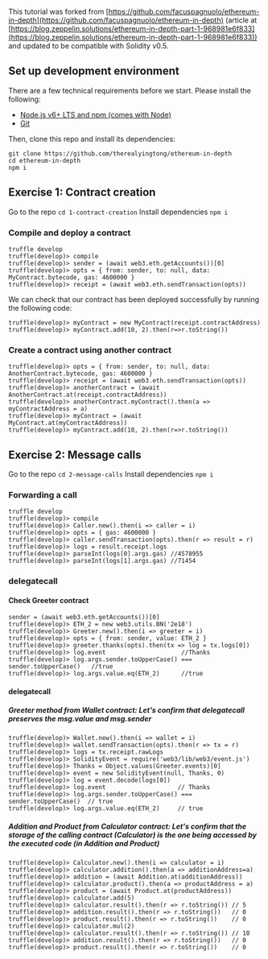 This tutorial was forked from [https://github.com/facuspagnuolo/ethereum-in-depth](https://github.com/facuspagnuolo/ethereum-in-depth) (article at [https://blog.zeppelin.solutions/ethereum-in-depth-part-1-968981e6f833](https://blog.zeppelin.solutions/ethereum-in-depth-part-1-968981e6f833)) and updated to be compatible with Solidity v0.5.

## Set up development environment

There are a few technical requirements before we start. Please install the following:

- [Node.js v6+ LTS and npm (comes with Node)](https://nodejs.org/en/)
- [Git](https://git-scm.com/)

Then, clone this repo and install its dependencies:

```
git clone https://github.com/therealyingtong/ethereum-in-depth
cd ethereum-in-depth
npm i
```

## Exercise 1: Contract creation
Go to the repo `cd 1-contract-creation`
Install dependencies `npm i`

### Compile and deploy a contract

```
truffle develop
truffle(develop)> compile
truffle(develop)> sender = (await web3.eth.getAccounts())[0]
truffle(develop)> opts = { from: sender, to: null, data: MyContract.bytecode, gas: 4600000 }
truffle(develop)> receipt = (await web3.eth.sendTransaction(opts))

```

We can check that our contract has been deployed successfully by running the following code:

```
truffle(develop)> myContract = new MyContract(receipt.contractAddress)
truffle(develop)> myContract.add(10, 2).then(r=>r.toString())
```

### Create a contract using another contract

```
truffle(develop)> opts = { from: sender, to: null, data: AnotherContract.bytecode, gas: 4600000 }
truffle(develop)> receipt = (await web3.eth.sendTransaction(opts))
truffle(develop)> anotherContract = (await AnotherContract.at(receipt.contractAddress))
truffle(develop)> anotherContract.myContract().then(a => myContractAddress = a)
truffle(develop)> myContract = (await MyContract.at(myContractAddress))
truffle(develop)> myContract.add(10, 2).then(r=>r.toString())

```

## Exercise 2: Message calls
Go to the repo `cd 2-message-calls`
Install dependencies `npm i`

### Forwarding a call

```
truffle develop
truffle(develop)> compile
truffle(develop)> Caller.new().then(i => caller = i)
truffle(develop)> opts = { gas: 4600000 }
truffle(develop)> caller.sendTransaction(opts).then(r => result = r)
truffle(develop)> logs = result.receipt.logs
truffle(develop)> parseInt(logs[0].args.gas) //4578955
truffle(develop)> parseInt(logs[1].args.gas) //71454
```

### delegatecall

#### Check Greeter contract

```
sender = (await web3.eth.getAccounts())[0]
truffle(develop)> ETH_2 = new web3.utils.BN('2e18')
truffle(develop)> Greeter.new().then(i => greeter = i)
truffle(develop)> opts = { from: sender, value: ETH_2 }
truffle(develop)> greeter.thanks(opts).then(tx => log = tx.logs[0])
truffle(develop)> log.event                     //Thanks
truffle(develop)> log.args.sender.toUpperCase() === sender.toUpperCase()   //true
truffle(develop)> log.args.value.eq(ETH_2)      //true
```

#### delegatecall 

##### Greeter method from Wallet contract: Let's confirm that delegatecall preserves the msg.value and msg.sender

```
truffle(develop)> Wallet.new().then(i => wallet = i)
truffle(develop)> wallet.sendTransaction(opts).then(r => tx = r)
truffle(develop)> logs = tx.receipt.rawLogs
truffle(develop)> SolidityEvent = require('web3/lib/web3/event.js')
truffle(develop)> Thanks = Object.values(Greeter.events)[0]
truffle(develop)> event = new SolidityEvent(null, Thanks, 0)
truffle(develop)> log = event.decode(logs[0])
truffle(develop)> log.event                    // Thanks
truffle(develop)> log.args.sender.toUpperCase() === sender.toUpperCase()  // true
truffle(develop)> log.args.value.eq(ETH_2)     // true
```

##### Addition and Product from Calculator contract: Let's confirm that the storage of the calling contract (Calculator) is the one being accessed by the executed code (in Addition and Product)

```
truffle(develop)> Calculator.new().then(i => calculator = i)
truffle(develop)> calculator.addition().then(a => additionAddress=a)
truffle(develop)> addition = (await Addition.at(additionAddress))
truffle(develop)> calculator.product().then(a => productAddress = a)
truffle(develop)> product = (await Product.at(productAddress))
truffle(develop)> calculator.add(5)
truffle(develop)> calculator.result().then(r => r.toString()) // 5
truffle(develop)> addition.result().then(r => r.toString())   // 0
truffle(develop)> product.result().then(r => r.toString())    // 0
truffle(develop)> calculator.mul(2)
truffle(develop)> calculator.result().then(r => r.toString()) // 10
truffle(develop)> addition.result().then(r => r.toString())   // 0
truffle(develop)> product.result().then(r => r.toString())    // 0
```
